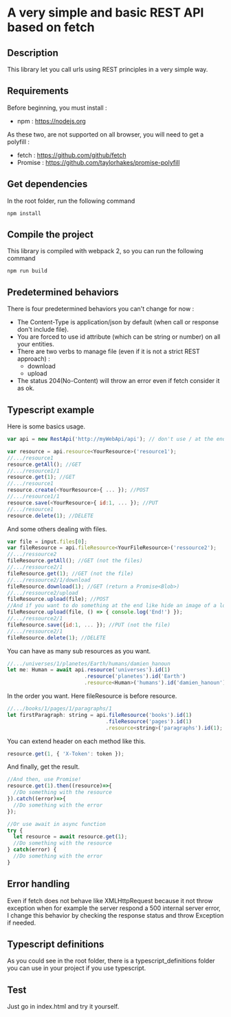 # A very simple and basic REST API based on fetch

## Description
This library let you call urls using REST principles in a very simple way.

## Requirements
Before beginning, you must install :
- npm : https://nodejs.org

As these two, are not supported on all browser, you will need to get a polyfill :
- fetch : https://github.com/github/fetch
- Promise : https://github.com/taylorhakes/promise-polyfill

## Get dependencies
In the root folder, run the following command
```
npm install
```

## Compile the project
This library is compiled with webpack 2, so you can run the following command
```
npm run build
```

## Predetermined behaviors
There is four predetermined behaviors you can't change for now :
* The Content-Type is application/json by default (when call or response don't include file).
* You are forced to use id attribute (which can be string or number) on all your entities.
* There are two verbs to manage file (even if it is not a strict REST approach) :
  * download
  * upload
* The status 204(No-Content) will throw an error even if fetch consider it as ok.

## Typescript example
Here is some basics usage.
```javascript
var api = new RestApi('http://myWebApi/api'); // don't use / at the end

var resource = api.resource<YourResource>('resource1');
//.../resource1
resource.getAll(); //GET      
//.../resource1/1
resource.get(1); //GET
//.../resource1
resource.create(<YourResource>{ ... }); //POST
//.../resource1/1
resource.save(<YourResource>{ id:1, ... }); //PUT
//.../resource1
resource.delete(1); //DELETE
```

And some others dealing with files.
```javascript
var file = input.files[0];
var fileResource = api.fileResource<YourFileResource>('ressource2');
//.../ressource2
fileResource.getAll(); //GET (not the files)
//.../ressource2/1
fileResource.get(1); //GET (not the file)
//.../ressource2/1/download
fileResource.download(1); //GET (return a Promise<Blob>)
//.../ressource2/upload
fileResource.upload(file); //POST
//And if you want to do something at the end like hide an image of a loader in both case success and error
fileResource.upload(file, () => { console.log('End!') });
//.../ressource2/1
fileResource.save({id:1, ... }); //PUT (not the file)
//.../ressource2/1
fileResource.delete(1); //DELETE
```

You can have as many sub resources as you want.
```javascript
//.../universes/1/planetes/Earth/humans/damien_hanoun
let me: Human = await api.resource('universes').id(1)
                         .resource('planetes').id('Earth')
                         .resource<Human>('humans').id('damien_hanoun');
```

In the order you want.
Here fileResource is before resource.
```javascript
//.../books/1/pages/1/paragraphs/1
let firstParagraph: string = api.fileResource('books').id(1)
                                .fileResource('pages').id(1)
                                .resource<string>('paragraphs').id(1);
```

You can extend header on each method like this.
```javascript
resource.get(1, { 'X-Token': token });
```

And finally, get the result.
```javascript
//And then, use Promise!
resource.get(1).then((resource)=>{
  //Do something with the resource
}).catch((error)=>{
  //Do something with the error
});

//Or use await in async function
try {
  let resource = await resource.get(1);
  //Do something with the resource
} catch(error) {
  //Do something with the error
}
```

## Error handling
Even if fetch does not behave like XMLHttpRequest because it not throw exception when for example the server respond a 500 internal server error, I change this behavior by checking the response status and throw Exception if needed.

## Typescript definitions
As you could see in the root folder, there is a typescript_definitions folder you can use in your project if you use typescript.

## Test
Just go in index.html and try it yourself.
